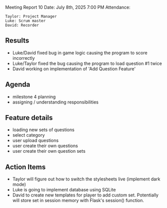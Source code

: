 Meeting Report 10
Date: July 8th, 2025 7:00 PM
Attendance:

	Taylor: Project Manager
	Luke: Scrum master
	David: Recorder

## Results
- Luke/David fixed bug in game logic causing the program to score incorrectly
- Luke/Taylor fixed the bug causing the program to load question #1 twice
- David working on implementation of 'Add Question Feature'

## Agenda
- milestone 4 planning
- assigning / understanding responsibilities

## Feature details
- loading new sets of questions
- select category
- user upload questions
- user create their own questions
- user create their own question sets


## Action Items
- Taylor will figure out how to switch the stylesheets live (implement dark mode)
- Luke is going to implement database using SQLite
- David to create new templates for player to add custom set. Potentially will store set in session memory with Flask's session() function.
